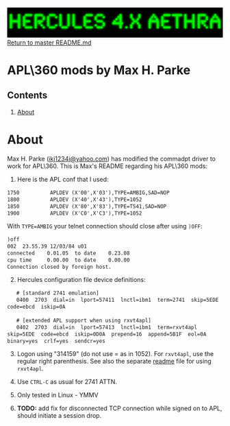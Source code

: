 ![test image](images/image_header_herculesaethra.png)
[Return to master README.md](../README.md)

# APL\360 mods by Max H. Parke
## Contents

1. [About](#About)

# About

Max H. Parke (ikj1234i@yahoo.com) has modified the commadpt driver to work for APL\360.  This is Max's README regarding his APL\360 mods:

1. Here is the APL conf that I used:
```
1750          APLDEV (X'00',X'03'),TYPE=AMBIG,SAD=NOP
1800          APLDEV (X'40',X'43'),TYPE=1052
1850          APLDEV (X'80',X'83'),TYPE=TS41,SAD=NOP
1900          APLDEV (X'C0',X'C3'),TYPE=1052
```

With `TYPE=AMBIG` your telnet connection should close after using `)OFF`:
```
)off
002  23.55.39 12/03/84 u01
connected    0.01.05  to date    0.23.08
cpu time     0.00.00  to date    0.00.00
Connection closed by foreign host.
```

2. Hercules configuration file device definitions:
```
   # [standard 2741 emulation]
   0400  2703  dial=in  lport=57411  lnctl=ibm1  term=2741  skip=5EDE  code=ebcd  iskip=0A

   # [extended APL support when using rxvt4apl]
   0402  2703  dial=in  lport=57413  lnctl=ibm1  term=rxvt4apl  skip=5EDE  code=ebcd  iskip=0D0A  prepend=16  append=5B1F  eol=0A  binary=yes  crlf=yes  sendcr=yes
```

3. Logon using "314159" (do not use = as in 1052).  For `rxvt4apl`, use the regular right parenthesis.  See also the separate [readme](./README.RXVT4APL.md) file for using `rxvt4apl`.

4. Use `CTRL-C` as usual for 2741 ATTN.

5. Only tested in Linux - YMMV

6. **TODO:** add fix for disconnected TCP connection while signed on to APL, should initiate a session drop.

